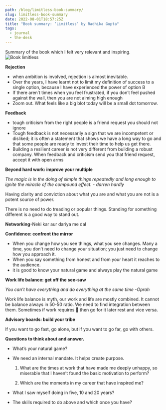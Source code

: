 ```yaml
---
path: /blog/limitless-book-summary/
slug: limitless-book-summary
date: 2022-08-01T18:57:25Z
title: "Book summary: ‘Limitless’ by Radhika Gupta"
tags:
  - journal
  - the-desk
---
```


Summary of the book which I felt very relevant and inspiring.
![Book limitless](/assets/limitless-book.jpg "Image of Limitless book")

**Rejection**

- when ambition is involved, rejection is almost inevitable.
- Over the years, I have learnt not to limit my definition of success to a single option, because I have experienced the power of option B
- If there aren’t times when you feel frustrated, if you don’t feel pushed against the wall, then you are not aiming high enough
- Zoom out. What feels like a big blot today will be a small dot tomorrow.

**Feedback**

- tough criticism from the right people is a friend request you should not ignore
- Tough feedback is not necessarily a sign that we are incompetent or disliked; it is often a statement that shows we have a long way to go and that some people are ready to invest their time to help us get there.
- Building a resilient career is not very different from building a robust company. When feedback and criticism send you that friend request, accept it with open arms

**Beyond hard work: improve your multiple**

_The magic is in the doing of simple things repeatedly and long enough to ignite the miracle of the compound effect. - darren hardly_

Having clarity and conviction about what you are and what you are not is a potent source of power.

There is no need to do treading or popular things. Standing for something different is a good way to stand out.

**Networking**-Neki kar aur dariya me dal

**Confidence: confront the mirror**

- When you change how you see things, what you see changes. Many a time, you don’t need to change your situation; you just need to change how you approach it.
- When you say something from honest and from your heart it reaches to the audience.
- it is good to know your natural game and always play the natural game

**Work life balance: get off the see-saw**

_You can’t have everything and do everything at the same time -Oprah_

Work life balance is myth, our work and life are mostly combined. It cannot be balance always in 50-50 ratio. We need to find integration between them. Sometimes if work requires 💯 then go for it later rest and vice versa.

**Advisory boards: build your tribe**

If you want to go fast, go alone, but if you want to go far, go with others.

**Questions to think about and answer.**

- What’s your natural game?
- We need an internal mandate. It helps create purpose.

  1. What are the times at work that have made me deeply unhappy, so miserable that I haven’t found the basic motivation to perform?

  2. Which are the moments in my career that have inspired me?

- What I saw myself doing in five, 10 and 20 years?
- The skills required to do above and which once you have?
